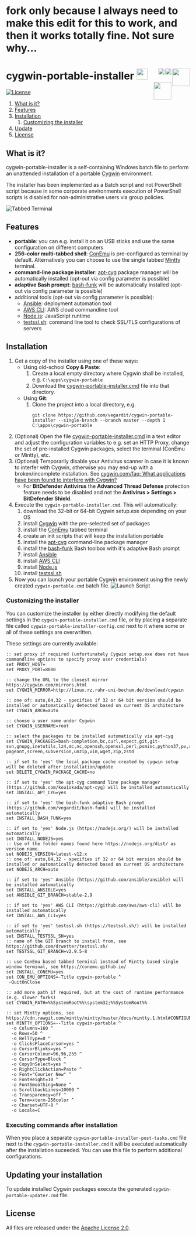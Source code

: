 # fork only because I always need to make this edit for this to work, and then it works totally fine. Not sure why...

# cygwin-portable-installer <a href="https://github.com/vegardit/cygwin-portable-installer" title="GitHub Repo"><img height="30" src="https://raw.githubusercontent.com/simple-icons/simple-icons/develop/icons/github.svg?sanitize=true"></a> <a href="https://ansible.com" title="Ansible"><img align="right" height="48" src="https://avatars0.githubusercontent.com/u/1507452?s=48&v=4"></a> <a href="https://mintty.github.io/" title="MinTTY"><img align="right" src="https://raw.githubusercontent.com/mintty/mintty/master/icon/terminal-48.png"></a><a href="https://conemu.github.io/" title="ConEmu"><img align="right" src="https://raw.githubusercontent.com/Maximus5/ConEmu/master/logo/logo-48.png"></a> <a href="https://www.cygwin.com/" title="CygWin"><img align="right" height="48" src="https://upload.wikimedia.org/wikipedia/commons/2/29/Cygwin_logo.svg"></a>

[![License](https://img.shields.io/github/license/vegardit/cygwin-portable-installer.svg?label=license)](#license)

1. [What is it?](#what-is-it)
1. [Features](#features)
1. [Installation](#install)
   1. [Customizing the installer](#customize)
1. [Update](#update)
1. [License](#license)


## <a name="what-is-it"></a>What is it?

cygwin-portable-installer is a self-containing Windows batch file to perform an unattended installation of a portable [Cygwin](http://cygwin.org) environment.

The installer has been implemented as a Batch script and not PowerShell script because in some corporate environments execution of PowerShell scripts is
disabled for non-administrative users via group policies.

![Tabbed Terminal](docs/img/tabbed_terminal.png)


## Features

* **portable**: you can e.g. install it on an USB sticks and use the same configuration on different computers
* **256-color multi-tabbed shell**: [ConEmu](https://conemu.github.io/) is pre-configured as terminal by default. Alternatively you can choose to use the single tabbed [Mintty](https://mintty.github.io/) terminal.
* **command-line package installer**: [apt-cyg](https://github.com/kou1okada/apt-cyg) package manager will be automatically installed (opt-out via config parameter is possible)
* **adaptive Bash prompt**: [bash-funk](https://github.com/vegardit/bash-funk) will be automatically installed (opt-out via config parameter is possible)
* additional tools (opt-out via config parameter is possible):
    * [Ansible](https://github.com/ansible/ansible): deployment automation tool
    * [AWS CLI](https://github.com/aws/aws-cli): AWS cloud commandline tool
    * [Node.js](https://nodejs.org): JavaScript runtime
    * [testssl.sh](https://testssl.sh/): command line tool to check SSL/TLS configurations of servers


## <a name="install"></a>Installation

1. Get a copy of the installer using one of these ways:
   * Using old-school **Copy & Paste**:
      1. Create a local empty directory where Cygwin shall be installed, e.g. `C:\apps\cygwin-portable`
      1. Download the [cygwin-portable-installer.cmd](cygwin-portable-installer.cmd) file into that directory.
   * Using **Git**:
      1. Clone the project into a local directory, e.g.
         ```batch
         git clone https://github.com/vegardit/cygwin-portable-installer --single-branch --branch master --depth 1 C:\apps\cygwin-portable
         ```
1. (Optional) Open the file [cygwin-portable-installer.cmd](cygwin-portable-installer.cmd) in a text editor and adjust the configuration variables to e.g. set an HTTP Proxy, change the set of pre-installed Cygwin packages, select the terminal (ConEmu or Mintty), etc.
1. (Optional) Temporarily disable your Antivirus scanner in case it is known to interfer with Cygwin, otherwise you may end-up with a broken/incomplete installation. See [cygwin.com/faq: What applications have been found to interfere with Cygwin?](https://cygwin.com/faq/faq.html#faq.using.bloda)
   * For **BitDefender Antivirus** the **Advanced Thread Defense** protection feature needs to be disabled and not the **Antivirus > Settings > BitDefender Shield**.
1. Execute the `cygwin-portable-installer.cmd`. This will automatically:
    1. download the 32-bit or 64-bit Cygwin setup.exe depending on your OS
    1. install [Cygwin](http://cygwin.org) with the pre-selected set of packages
    1. install the [ConEmu](https://conemu.github.io/) tabbed terminal
    1. create an init scripts that will keep the installation portable
    1. install the [apt-cyg](https://github.com/kou1okada/apt-cyg) command-line package manager
    1. install the [bash-funk](https://github.com/vegardit/bash-funk) Bash toolbox with it's adaptive Bash prompt
    1. install [Ansible](https://github.com/ansible/ansible)
    1. install [AWS CLI](https://github.com/aws/aws-cli)
    1. install [Node.js](https://nodejs.org)
    1. install [testssl.sh](https://testssl.sh/)
1. Now you can launch your portable Cygwin environment using the newly created `cygwin-portable.cmd` batch file.
    ![Launch Script](docs/img/launch_script.png)


### <a name="customize"></a>Customizing the installer

You can customize the installer by either directly modifying the default settings in the `cygwin-portable-installer.cmd` file,
or by placing a separate file called `cygwin-portable-installer-config.cmd` next to it where some or all of these settings are overwritten.

These settings are currently available:

```batch
:: set proxy if required (unfortunately Cygwin setup.exe does not have commandline options to specify proxy user credentials)
set PROXY_HOST=
set PROXY_PORT=8080

:: change the URL to the closest mirror https://cygwin.com/mirrors.html
set CYGWIN_MIRROR=http://linux.rz.ruhr-uni-bochum.de/download/cygwin

:: one of: auto,64,32 - specifies if 32 or 64 bit version should be installed or automatically detected based on current OS architecture
set CYGWIN_ARCH=auto

:: choose a user name under Cygwin
set CYGWIN_USERNAME=root

:: select the packages to be installed automatically via apt-cyg
set CYGWIN_PACKAGES=bash-completion,bc,curl,expect,git,git-svn,gnupg,inetutils,lz4,mc,nc,openssh,openssl,perl,psmisc,python37,pv,rsync,ssh-pageant,screen,subversion,unzip,vim,wget,zip,zstd

:: if set to 'yes' the local package cache created by cygwin setup will be deleted after installation/update
set DELETE_CYGWIN_PACKAGE_CACHE=no

:: if set to 'yes' the apt-cyg command line package manager (https://github.com/kou1okada/apt-cyg) will be installed automatically
set INSTALL_APT_CYG=yes

:: if set to 'yes' the bash-funk adaptive Bash prompt (https://github.com/vegardit/bash-funk) will be installed automatically
set INSTALL_BASH_FUNK=yes

:: if set to 'yes' Node.js (https://nodejs.org/) will be installed automatically
set INSTALL_NODEJS=yes
:: Use of the folder names found here https://nodejs.org/dist/ as version name.
set NODEJS_VERSION=latest-v12.x
:: one of: auto,64,32 - specifies if 32 or 64 bit version should be installed or automatically detected based on current OS architecture
set NODEJS_ARCH=auto

:: if set to 'yes' Ansible (https://github.com/ansible/ansible) will be installed automatically
set INSTALL_ANSIBLE=yes
set ANSIBLE_GIT_BRANCH=stable-2.9

:: if set to 'yes' AWS CLI (https://github.com/aws/aws-cli) will be installed automatically
set INSTALL_AWS_CLI=yes

:: if set to 'yes' testssl.sh (https://testssl.sh/) will be installed automatically
set INSTALL_TESTSSL_SH=yes
:: name of the GIT branch to install from, see https://github.com/drwetter/testssl.sh/
set TESTSSL_GIT_BRANCH=v2.9.5-8

:: use ConEmu based tabbed terminal instead of Mintty based single window terminal, see https://conemu.github.io/
set INSTALL_CONEMU=yes
set CON_EMU_OPTIONS=-Title cygwin-portable ^
 -QuitOnClose

:: add more path if required, but at the cost of runtime performance (e.g. slower forks)
set CYGWIN_PATH=%%SystemRoot%%\system32;%%SystemRoot%%

:: set Mintty options, see https://cdn.rawgit.com/mintty/mintty/master/docs/mintty.1.html#CONFIGURATION
set MINTTY_OPTIONS=--Title cygwin-portable ^
  -o Columns=160 ^
  -o Rows=50 ^
  -o BellType=0 ^
  -o ClicksPlaceCursor=yes ^
  -o CursorBlinks=yes ^
  -o CursorColour=96,96,255 ^
  -o CursorType=Block ^
  -o CopyOnSelect=yes ^
  -o RightClickAction=Paste ^
  -o Font="Courier New" ^
  -o FontHeight=10 ^
  -o FontSmoothing=None ^
  -o ScrollbackLines=10000 ^
  -o Transparency=off ^
  -o Term=xterm-256color ^
  -o Charset=UTF-8 ^
  -o Locale=C
```

### <a name="customize"></a>Executing commands after installation

When you place a separate `cygwin-portable-installer-post-tasks.cmd` file next to the `cygwin-portable-installer.cmd` it will be
executed automatically after the installation suceeded. You can use this file to perform additional configurations.


## <a name="update"></a>Updating your installation

To update installed Cygwin packages execute the generated `cygwin-portable-updater.cmd` file.


## <a name="license"></a>License

All files are released under the [Apache License 2.0](LICENSE.txt).
